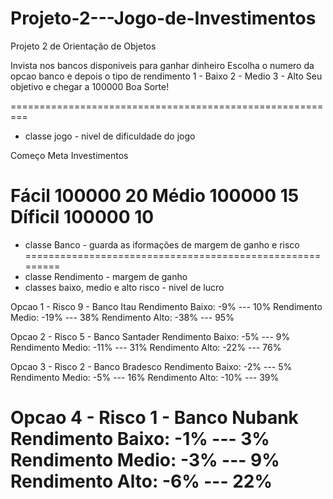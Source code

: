 # Projeto-2---Jogo-de-Investimentos

Projeto 2 de Orientação de Objetos



Invista nos bancos disponiveis para ganhar dinheiro
Escolha o numero da opcao banco e depois o tipo de rendimento
1 - Baixo
2 - Medio
3 - Alto
Seu objetivo e chegar a 100000
Boa Sorte!



=========================================================
- classe jogo - nivel de dificuldade do jogo

Começo      Meta        Investimentos

Fácil      100000           20
Médio      100000           15
Díficil    100000           10
=========================================================
- classe Banco - guarda as iformações de margem de ganho e risco
=========================================================
- classe Rendimento - margem de ganho
- classes baixo, medio e alto risco - nivel de lucro

Opcao 1 - Risco 9 - Banco Itau
Rendimento Baixo:	-9%	---	10%
Rendimento Medio:	-19%	---	38%
Rendimento Alto:	-38%	---	95%

Opcao 2 - Risco 5 - Banco Santader
Rendimento Baixo:	-5%	---	9%
Rendimento Medio:	-11%	---	31%
Rendimento Alto:	-22%	---	76%

Opcao 3 - Risco 2 - Banco Bradesco
Rendimento Baixo:	-2%	---	5%
Rendimento Medio:	-5%	---	16%
Rendimento Alto:	-10%	---	39%

Opcao 4 - Risco 1 - Banco Nubank
Rendimento Baixo:	-1%	---	3%
Rendimento Medio:	-3%	---	9%
Rendimento Alto:	-6%	---	22%
=========================================================